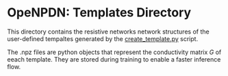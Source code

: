 # OpeNPDN: Templates Directory

This directory contains the resistive networks network structures of the
user-defined tempaltes generated by the [create_template.py](src/create_template.py) script.

The .npz files are python objects that represent the conductivity matrix *G* of eeach template.
They are stored during training to enable a faster inference flow. 


